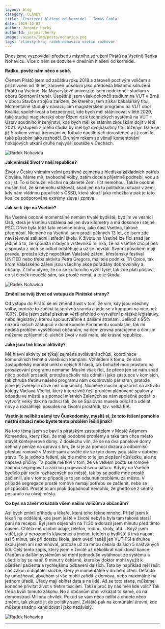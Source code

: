 ```yaml
---
layout: blog
category: CLANKY
title: 'Čtvrteční hlášení od kormidel - Tomáš Čabla'
date: 2019-10-03
author: Jaromír Horký
authorId: jaromir.horky
image: /assets/img/posts/nohavica.png   
tags: 'zlinsky-kraj radek-nohavica vsetin rozhovor'
---
```


Dnes jsme vyzpovídali předsedu místního sdružení Pirátů na Vsetíně Radka Nohavicu. Více o něm se dozvíte v dnešním hlášení od kormidel.

**Radku, pověz nám něco o sobě.**

Členem Pirátů jsem od začátku roku 2018 a zároveň poctivým voličem a příznivcem od 18 let, zároveň působím jako předseda Místního sdružení Pirátů na Vsetíně. Na Masarykově univerzitě jsem nedokončil studium v oboru Sportovní trenér. Úspěšně jsem však dokončil studium na VUT v Brně v oboru Stavba strojů a zařízení, ze kterého jsem získal bakalářský titul. Momentálně studuji v navazujícím magisterském programu na VUT obor Kvalita, spolehlivost a bezpečnost, kde bych měl státnicovat v létě 2020, také studuji magisterský obor Řízení rizik technických systémů na VUT – Ústav soudního inženýrství, kde bych měl ke státním zkouškám dojít v létě 2021. Výstupem z mého studia by měl být dvojnásobný titul Inženýr. Dále se již 5 rokem věnuji trénování ve fotbale náctiletých dorostenců a již osm let také působím jako rozhodčí. Druhým rokem se věnuji komentování hokejových utkání druhé nejvyšší soutěže v Čechách.

![Radek Nohavica](https://zlinsky.pirati.cz/assets/img/posts/nohavica1.jpg)

**Jak vnímáš život v naší republice?**

Život v Česku vnímám velmi pozitivně zejména z hlediska základních potřeb člověka. Máme mír, svobodné volby, zatím docela příjemné podnebí, vodu a co jíst. To si bohužel všichni na planetě Zemi říct nemohou. Takže osobně musím říct, že si nemohu stěžovat, snad jen na tu politickou situaci v zemi, kdy nám vládnou populisté s ČSSD, která slouží jako rohožka a pak je tato koalice podporována extrémy zleva i zprava.

**Jak se ti žije na Vsetíně?**

Na Vsetíně osobně momentálně nemám trvalé bydliště, bydlím ve vesnici Ústí, která je Vsetínu vzdálená asi jen dva kilometry a má dokonce i stejné PSČ. Dříve byla totiž tato vesnice brána, jako část Vsetína, takové předměstí. Nicméně na Vsetíně jsem prožil pěkných 13 let, co jsem zde navštěvoval základní i střední školu. K životu na Vsetíně lze říci snad jen jediné a to, že spousta mladých vrstevníků mi říká, že na Vsetíně chcípl pes a spousta z nich se odtud odstěhuje a už se nevrátí. Svým způsobem mají pravdu, protože když nepočítám Valašské záření, křesťanský festival UNITED nebo třeba aktivitu Petra Gregora, majitele podniku Tři Opice, tak krom Valašského záření jsou všechny akce pořádány dobrovolníky a občany. Z toho plyne, že co se kulturního vyžití týče, tak zde platí přísloví, co si člověk neudělá sám, tak prostě nemá, a to je škoda.

![Radek Nohavica](https://zlinsky.pirati.cz/assets/img/posts/nohavica2.jpg)

**Změnil se tvůj život od vstupu do Pirátské strany?**

Od vstupu do Pirátů se mi změnil život v tom, že vím, kdy jsou všechny volby, protože to začíná ta správná sranda a jede se v kampani na více než 100%. Dále jsem začal získávat větší přehled o vytváření pirátské legislativy, nebo legislativy, kterou spoluutváříme s dalšími stranami. Jelikož s 95% názorů našich zástupců v dolní komoře Parlamentu souhlasím, tak mi nedělá problém vysvětlovat občanům, na čem zrovna pracujeme a čím jim můžeme zpříjemnit či ulehčit život v naší malé, ale krásné republice.

**Jaké jsou tvé hlavní aktivity?**

Mé hlavní aktivity se týkají zejména svolávání schůzi, koordinace komunálních témat a volebních kampaní. Vzhledem k tomu, že nám zastupitelský mandát unikl o celých 8 hlasů, tak bohužel moc prostoru na prosazování programu nemáme. Musím však říct, že přece jen se nám snad něco podaří prosadit, protože ačkoliv nás odmítli i jako zástupce v komisích, tak zhruba třetinu našeho programu nám okopírovalo pár stran, protože jsme jej zveřejnili dříve než oni(smích). Nicméně musím upozornit na aktivitu kolegy Václava Včelici, který intenzivně řeší problém plánované spalovny odpadu ve městě a s pomocí místních Zelených se nám společně podařilo vytvořit velký tlak na radnici tak, že se Spalovna musela odložit a udělat nový a rozsáhlejší posudek na životní prostředí, tzv. velká EIA.

**Vsetín je nelibě známý tzv Čunkodomky, myslíš si, že toto řešení pomohlo místní situaci nebo byste tento problém řešili jinak?**

Na toto téma jsem se bavil s pirátským zastupitelem v Mostě Adamem Komendou, který říkal, že mají podobné problémy a také tam chce město stavět kontejnerové domy. Z doslechu vím, že se na dva panelové domy sehnaly peníze na opravu s tím, že si je za pomoci dozoru a odborníků přestaví romové v Mostě sami a světe div se tyto domy jsou stále v dobrém stavu. To je jedno z řešení, ale dle mého to je jen zlepšení důsledku, ale ne náprava příčiny. Ta podle mě tkví v tom, že ve velkém počtu se romové začnou segregovat a začnou projevovat svou náturu. Kdyby na Vsetíně bydlelo pár rodin rozházených po městě, tak by se podle mne prostě začlenili, ale v tomto případě je to jen odsunutí problému za město. V případě segregace prostě romové nemají potřebu se začlenit, nebo se přizpůsobit. Prostě to ani jinak dopadnout nemohlo, že ghetto se z centra posunulo na okraj města.

**Co bys na závěr vzkázala všem našim voličům a občanům?**

Asi bych zmínil příhodu u lékaře, která toho řekne mnoho. Přišel jsem k lékaři na oddělení, kde jsem ještě v životě nebyl a byla tam taková starší paní na recepci. Byl jsem objednán na 11:30 a dorazil jsem minutu před tímto časem. Chtěla mé osobní údaje, telefon, rodinu, školy, atd… Když jsem viděl, jak si nerozumí s klávesnicí a jméno, telefon a bydliště jí trvá napsat asi 5 minut, tak při dotazu škola, jsem uvedl raději jen VUT FSI a druhou školu jsem ani nezmiňoval, protože už za mnou čekalo dalších 5 naštvaných lidí. Celý tento zápis, který jsem v životě už několikrát nadiktoval bance, úřadům a dalším systémům se mohl jednoduše vytáhnout ze systému a ušetřilo by se např. 9 minut v čekárně, které by doktor mohl využít k ošetření pacienta a rychlejšímu odbavení dalších. Toto by například měl řešit náš zákon o digitální službě, který je momentálně v druhém čtení. Defacto by umožňoval, abychom si vše mohli zařídit z domova, nebo maximálně na jednom úřadě. Úřady mají obíhat data a ne lidé. Až se toto stane, můžeme konečně přivítat život v třetím tisíciletí. Takže proč by nás měli lidé volit? Tak třeba kvůli tomuto zákonu. No a občanům chci vzkázat to samé, co na demonstraci Milionu chvilek. Pokud se vám něco nelibí a chcete něco změnit, tak zkuste jít do politiky sami. Zvláště pak na komunální úrovni, kde můžete snadno kandidovat i jako nezávislý.

![Radek Nohavica](https://zlinsky.pirati.cz/assets/img/posts/nohavica3.JPG)

---
